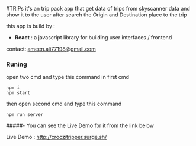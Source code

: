 #TRIPs
it's an trip pack app that get data 
of trips from skyscanner data and show it to the user
after search the Origin and Destination place to the trip

this app is build by :
- **React** : a javascript library for building user interfaces / frontend

contact: ameen.ali77198@gmail.com


### Runing
open two cmd and type this command in first cmd
```
npm i
npm start
```
then open second cmd and type this command
```
npm run server
```

#####- You can see the Live Demo for it from the link below

Live Demo : http://croczitripper.surge.sh/


